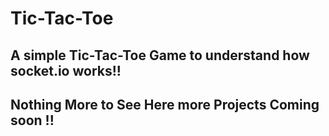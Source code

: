 # Tic-Tac-Toe

## A simple Tic-Tac-Toe Game to understand how socket.io works!! 
## Nothing More to See Here more Projects Coming soon !!

